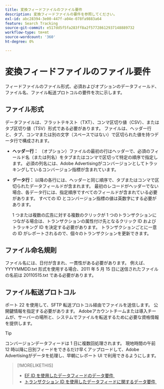 ```yaml
---
title: 変換フィードファイルのファイル要件
description: 変換フィードファイルの要件を参照してください。
exl-id: abc28394-3e00-447f-a04e-078fa9883a64
feature: Search Tracking
source-git-commit: e517dd5f5fa283ff8a2f57728612937148889732
workflow-type: tm+mt
source-wordcount: '360'
ht-degree: 0%

---
```


# 変換フィードファイルのファイル要件

フィードファイルのファイル形式、必須およびオプションのデータフィールド、ファイル名、ファイル転送プロトコルの要件を次に示します。

## ファイル形式

データファイルは、フラットテキスト（TXT）、コンマ区切り値（CSV）、またはタブ区切り値（TSV）形式である必要があります。 ファイルは、ヘッダー行と、タブ、コンマまたは別の文字（スペースではない）で区切られた値を持つデータ行で構成されます。

* **ヘッダー行：** （オプション）ファイルの最初の行はヘッダーで、必須のフィールド名（または列名）をタブまたはコンマで区切って特定の順序で指定します。 必須の列名には、Adobe Advertisingがコンバージョンとしてトラッキングしているコンバージョン指標が含まれています。

* **データ行：** 以降の各行には、ヘッダーと同じ順序で、タブまたはコンマで区切られたデータフィールドが含まれます。 最初のレコードがヘッダーでない場合、各データ行には、指定順序ですべてのフィールドが含まれている必要があります。 すべての ID とコンバージョン指標の値は英数字にする必要があります。

  1 つまたは複数の広告に対する複数のクリックが 1 つのトランザクションにつながる場合は、トランザクションの属性付け先となるクリック ID およびトラッキング ID を決定する必要があります。 トランザクションごとに一意の ID がレポートされるので、個々のトランザクションを更新できます。

## ファイル命名規則

ファイル名には、日付が含まれ、一貫性がある必要があります。 例えば、YYYYMMDD.txt 形式を使用する場合、2011 年 5 月 15 日に送信されたファイルの名前は 20110515.txt である必要があります。

## ファイル転送プロトコル

ポート 22 を使用して、SFTP 転送プロトコル経由でファイルを送信します。 公開鍵情報を指定する必要があります。  Adobeアカウントチームまたは導入チームが、サーバーの場所と、システムでファイルを転送するために必要な資格情報を提供します。

>[!TIP]
>
>コンバージョンデータフィードは 1 日に複数回処理されます。 現地時間の午前 12 時以降に日別フィードをできるだけ早くアップロードして、Adobe Advertisingがデータを処理し、早朝にレポート UI で利用できるようにします。

>[!MORELIKETHIS]
>
>* [EF ID を使用したデータフィードのデータ要件 &#x200B;](/help/search-social-commerce/tracking/feed-ef-id-data-requirements.md)
>* [&#x200B; トランザクション ID を使用したデータフィードに関するデータ要件 &#x200B;](/help/search-social-commerce/tracking/feed-transaction-id-data-requirements.md)
